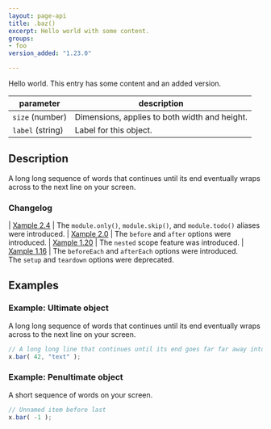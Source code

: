 ```yaml
---
layout: page-api
title: .baz()
excerpt: Hello world with some content.
groups:
- foo
version_added: "1.23.0"

---
```


Hello world. This entry has some content and an added version.

| parameter | description |
|-----------|-------------|
| `size` (number) | Dimensions, applies to both width and height. |
| `label` (string) | Label for this object. |


## Description

A long long sequence of words that continues until its end eventually wraps across to the next line on your screen.

### Changelog

| [Xample 2.4](https://github.com/qunitjs/qunit/releases/tag/2.4.0) | The `module.only()`, `module.skip()`, and `module.todo()` aliases were introduced.
| [Xample 2.0](https://github.com/qunitjs/qunit/releases/tag/2.0.0) | The `before` and `after` options were introduced.
| [Xample 1.20](https://github.com/qunitjs/qunit/releases/tag/1.20.0) | The `nested` scope feature was introduced.
| [Xample 1.16](https://github.com/qunitjs/qunit/releases/tag/1.16.0) | The `beforeEach` and `afterEach` options were introduced.<br/>The `setup` and `teardown` options were deprecated.

## Examples

### Example: Ultimate object

A long long sequence of words that continues until its end eventually wraps across to the next line on your screen.

```js
// A long long line that continues until its end goes far far away into the <pre>'s scrollable overflow
x.bar( 42, "text" );
```

### Example: Penultimate object

A short sequence of words on your screen.

```js
// Unnamed item before last
x.bar( -1 );
```

